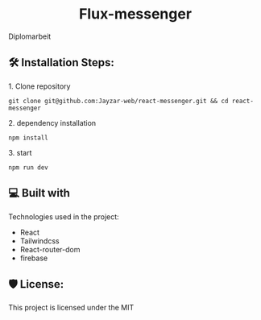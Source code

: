 <h1 align="center" id="title">Flux-messenger</h1>

<p id="description">Diplomarbeit</p>

<h2>🛠️ Installation Steps:</h2>

<p>1. Clone repository</p>

```
git clone git@github.com:Jayzar-web/react-messenger.git && cd react-messenger
```

<p>2. dependency installation</p>

```
npm install
```

<p>3. start</p>

```
npm run dev
```

  
  
<h2>💻 Built with</h2>

Technologies used in the project:

*   React
*   Tailwindcss
*   React-router-dom
*   firebase

<h2>🛡️ License:</h2>

This project is licensed under the MIT
